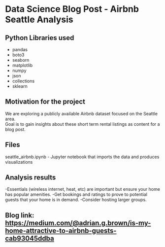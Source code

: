 # Data Science Blog Post - Airbnb Seattle Analysis
## Python Libraries used
- pandas
- boto3
- seaborn
- matplotlib
- numpy
- json
- collections
- sklearn


## Motivation for the project
We are exploring a publicly available Airbnb dataset focused on the Seattle area.  
Goal is to gain insights about these short term rental listings as content for a blog post.

## Files
seattle_airbnb.ipynb - Jupyter notebook that imports the data and produces visualizations

## Analysis results
-Essentials (wireless internet, heat, etc) are important but ensure your home has popular amenities.
-Get bookings and ratings to prove to potential guests that your home is in demand.
-Consider hosting larger groups.

## Blog link:  https://medium.com/@adrian.g.brown/is-my-home-attractive-to-airbnb-guests-cab93045ddba
